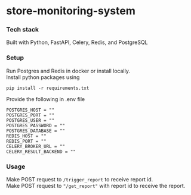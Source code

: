 # store-monitoring-system

### Tech stack
Built with Python, FastAPI, Celery, Redis, and PostgreSQL

### Setup
Run Postgres and Redis in docker or install locally. <br/>
Install python packages using 
```
pip install -r requirements.txt
```
Provide the following in .env file
```
POSTGRES_HOST = ""
POSTGRES_PORT = ""
POSTGRES_USER = ""
POSTGRES_PASSWORD = ""
POSTGRES_DATABASE = ""
REDIS_HOST = ""
REDIS_PORT = ""
CELERY_BROKER_URL = ""
CELERY_RESULT_BACKEND = ""
```

### Usage
Make POST request to `/trigger_report` to receive report id. <br/>
Make POST request to `"/get_report"` with report id to receive the report.